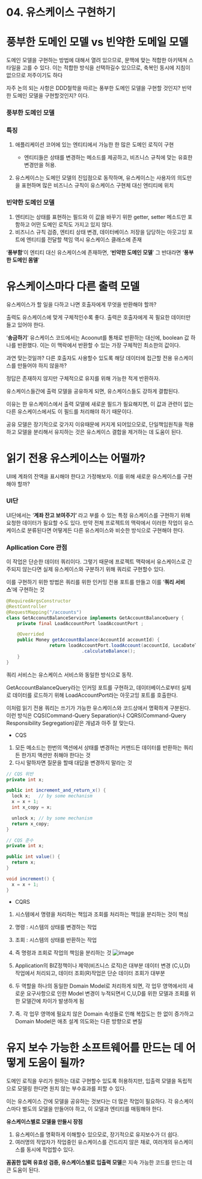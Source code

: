 # 04. 유스케이스 구현하기

# 풍부한 도메인 모델 vs 빈약한 도메일 모델

도메인 모델을 구현하는 방법에 대해서 열려 있으므로, 문맥에 맞는 적합한 아키텍쳐 스타일을 고를 수 있다. 이는 적합한 방식을 선택하길수 있으므로, 축복인 동시에 지침이 없으므로 저주이기도 하다

자주 논의 되는 사항은 DDD철학을 따르는 풍부한 도메인 모델을 구현할 것인지? 빈약한 도메인 모델을 구현할것인지? 이다.

### 풍부한 도메인 모델

### 특징

1. 애플리케이션 코어에 있는 엔티티에서 가능한 한 많은 도메인 로직이 구현

    - 엔티티들은 상태를 변경하는 메소드를 제공하고, 비즈니스 규칙에 맞는 유효한 변경만을 허용.

1. 유스케이스는 도메인 모델의 진입점으로 동작하며, 유스케이스는 사용자의 의도만을 표현하며 많은 비즈니스 규칙이 유스케이스 구현체 대신 엔티티에 위치

### 빈약한 도메인 모델

1. 엔티티는 상태를 표현하는 필드와 이 값을 바꾸기 위한 getter, setter 메소드만 포함하고 어떤 도메인 로직도 가지고 있지 않다.
2. 비즈니스 규칙 검증, 엔티티 상태 변경, 데이터베이스 저장을 담당하는 아웃고잉 포트에 엔티티를 전달할 책임 역시 유스케이스 클래스에 존재

‘**풍부함**’이 엔티티 대신 유스케이스에 존재하면, ‘**빈약한 도메인 모델**’ 그 반대라면 ‘**풍부한 도메인 몸델**’

# 유스케이스마다 다른 출력 모델

유스케이스가 할 일을 다하고 나면 호출자에게 무엇을 반환해야 할까?

출력도 유스케이스에 맞게 구체적인수록 좋다. 출력은 호출자에게 꼭 필요한 데이터만 들고 있어야 한다.

‘**송금하기**’ 유스케이스 코드에서는 Acoonut를 통채로 반환하는 대신에, boolean 값 하나를 반환했다. 이는 이 맥락에서 반환할 수 있는 가장 구체적인 최소한의 값이다.

과연 맞는것일까? 다른 호출자도 사용할수 있도록 해당 데이터에 접근할 전용 유스케이스를 만들어야 하지 않을까?

정답은 존재하지 않지만 구체적으로 유지를 위해 가능한 적게 반환하자.

유스케이스들간에 출력 모델을 공유하게 되면, 유스케이스들도 강하게 결합된다.

이유는 한 유스케이스에서 출력 모델에 새로운 필드가 필요해지면, 이 값과 관련이 없는 다른 유스케이스에서도 이 필드를 처리해야 하기 때문이다.

공유 모델은 장기적으로 갖가지 이유때문에 커지게 되어있으모로, 단일책임원칙을 적용하고 모델을 분리해서 유지하는 것은 유스케이스 결합을 제거하는 데 도움이 된다.

# 읽기 전용 유스케이스는 어떨까?

UI에 계좌의 잔액을 표시해야 한다고 가정해보자. 이를 위해 새로운 유스케이스를 구현해야 할까?

### UI단

UI단에서는 ‘**계좌 잔고 보여주기’** 라고 부를 수 있는 특정 유스케이스를 구현하기 위해 요청한 데이터가 필요할 수도 있다. 만약 전체 프로젝트의 맥락에서 이러한 작업이 유스케이스로 분류된다면 어떻게든 다른 유스케이스와 비슷한 방식으로 구현해야 한다.

### Apllication Core 관점

이 작업은 단순한 데이터 쿼리이다. 그렇기 때문에 프로젝트 맥락에서 유스케이스로 간주되지 않는다면 실제 유스케이스와 구분하기 위해 쿼리로 구현할수 있다.

이를 구현하기 위한 방법은 쿼리를 위한 인커밍 전용 포트를 만들고 이를 ‘**쿼리 서비스**’에 구현하는 것

```java
@RequiredArgsConstructor
@RestController
@RequestMapping("/accounts")
class GetAcconutBalanceService implements GetAccountBalanceQuery {
    private final LoadAccountPort loadAccountPort ;

    @Overrided
    public Money getAccountBalance(AccountId accountId) {
				return loadAccountPort.loadAccount(accountId, LocaDateTime.now())
							.calculateBalance();
    }
}
```

쿼리 서비스는 유스케이스 서비스와 동일한 방식으로 동작.

GetAccountBalanceQuery라는 인커밍 포트를 구현하고, 데이터베이스로부터 실제로 데이터를 로드하기 위해 LoadAccountPort라는 아웃고잉 포트를 호출한다.

이처럼 읽기 전용 쿼리는 쓰기가 가능한 유스케이스와 코드상에서 명확하게 구분된다. 이런 방식은 CQS(Command-Query Separation)나 CQRS(Command-Query Responsibility Segregation)같은 개념과 아주 잘 맞는다.

- CQS
1. 모든 메소드는 한번의 액션에서 상태를 변경하는 커맨드든 데이터를 반환하는 쿼리든 한가지 액션만 취해야 한다는 것
2. 다시 말하자면 질문을 할때 대답을 변경하지 말라는 것

```java
// CQS 위반
private int x;

public int increment_and_return_x() {
  lock x;   // by some mechanism
  x = x + 1;
  int x_copy = x;

  unlock x; // by some mechanism
  return x_copy;
}
```

```java
// CQS 준수
private int x;

public int value() {
  return x;
}

void increment() {
  x = x + 1;
}
```

- CQRS
1. 시스템에서 명령을 처리하는 책임과 조회를 처리하는 책임을 분리하는 것이 핵심
2. 명령 : 시스템의 상태를 변경하는 작업
3. 조회 : 시스템의 상태를 반환하는 작업
4. 즉 명령과 조회로 작업의 책임을 분리하는 것
![image](https://user-images.githubusercontent.com/31757314/168423308-380fbbb4-6139-401d-92e4-b3277dbe2887.png)

1. Application의 BIZ정책이나 제약(비즈니스 로직)은 대부분 데이터 변경 (C,U,D) 작업에서 처리되고, 데이터 조회(R)작업은 단순 데이터 조회가 대부분
2. 두 역할을 하나의 동일한 Domain Model로 처리하게 되면, 각 업무 영역에서의 새로운 요구사항으로 인한 Model 변경이 누적되면서 C,U,D를 위한 모델과 조회를 위한 모델간에 차이가 발생하게 됨
3. 즉. 각 업무 영역에 필요치 않은 Domain 속성들로 인해 복잡도는 한 없이 증가하고 Domain Model은 애초 설계 의도와는 다른 방향으로 변질

# 유지 보수 가능한 소프트웨어를 만드는 데 어떻게 도움이 될까?

도메인 로직을 우리가 원하는 대로 구현할수 있도록 허용하지만, 입출력 모델을 독립적으로 모델링 한다면 원치 않는 부수효과를 피할 수 있다.

이는 유스케이스 간에 모델을 공유하는 것보다는 더 많은 작업이 필요하다. 각 유스케이스마다 별도의 모델을 만들어야 하고, 이 모델과 엔티티를 매핑해야 한다.

**유스케이스별로 모델을 만들시 장점**

1. 유스케이스를 명확하게 이해할수 있으모로, 장기적으로 유지보수가 더 쉽다.
2. 여러명의 작업자가 작업중인 유스케이스를 건드리지 않은 채로, 여러개의 유스케이스를 동시에 작업할수 있다.

**꼼꼼한 입력 유효성 검증, 유스케이스별로 입출력 모델**은 지속 가능한 코드를 만드는 데 큰 도움이 된다.
